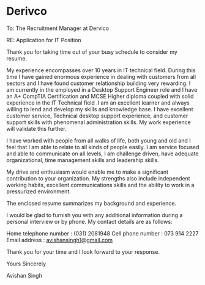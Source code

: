 # Derivco
To: The Recruitment Manager at Dervico								

RE: Application for IT Position 

Thank you for taking time out of your busy schedule to consider my resume.

My experience encompasses over 10 years in IT technical field.  During this time I have gained enormous experience in dealing with customers from all sectors and I have found customer relationship building very rewarding.
I am currently in the employed in a Desktop Support Engineer role and I have an A+ CompTIA Certification and MCSE Higher diploma coupled with solid experience in the IT Technical field .I am an excellent learner and always willing to lend and develop my skills and knowledge base. 
I have excellent customer service, Technical desktop support experience, and customer support skills with phenomenal administration skills. My work experience will validate this further.

I have worked with people from all walks of life, both young and old and I feel that I am able to relate to all kinds of people easily. I am service focused and able to communicate on all levels, I am challenge driven, have adequate organizational, time management skills and leadership skills.

My drive and enthusiasm would enable me to make a significant contribution to your organization.  My strengths also include independent working habits, excellent communications skills and the ability to work in a pressurized environment. 

The enclosed resume summarizes my background and experience.

I would be glad to furnish you with any additional information during a personal interview or by phone.  My contact details are as follows:


Home telephone number	: (031) 2081948
Cell phone number		: 073 914 2227
Email address		: avishansingh1@gmail.com

Thank you for your time and I look forward to your response.

Yours Sincerely

Avishan Singh 
